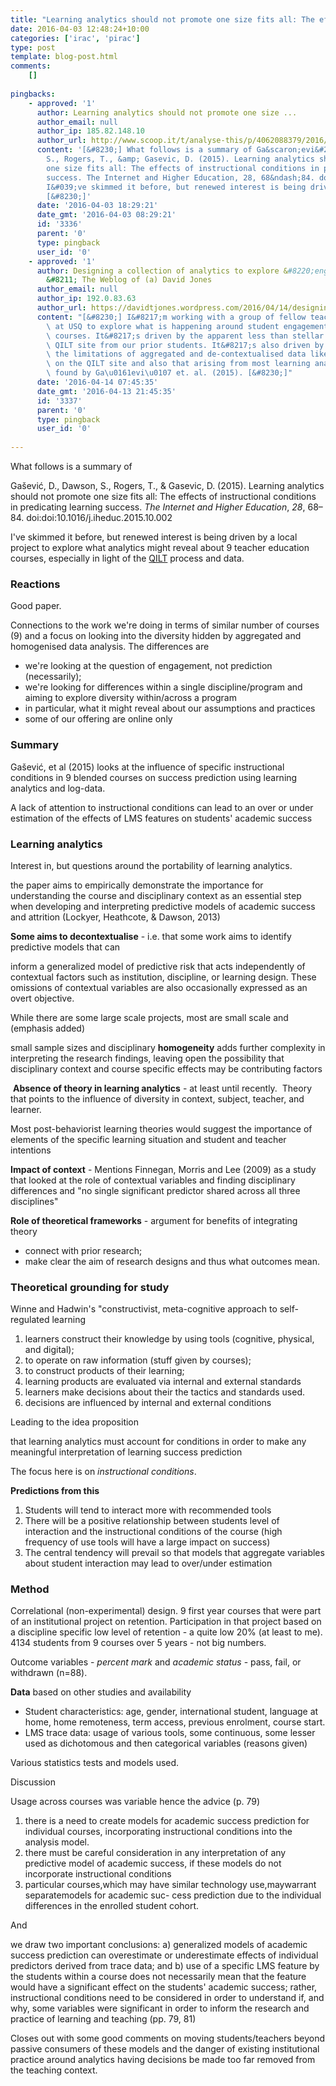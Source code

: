 ```yaml
---
title: "Learning analytics should not promote one size fits all: The effects of instructional conditions in predicting academic success"
date: 2016-04-03 12:48:24+10:00
categories: ['irac', 'pirac']
type: post
template: blog-post.html
comments:
    []
    
pingbacks:
    - approved: '1'
      author: Learning analytics should not promote one size ...
      author_email: null
      author_ip: 185.82.148.10
      author_url: http://www.scoop.it/t/analyse-this/p/4062088379/2016/04/03/learning-analytics-should-not-promote-one-size-fits-all-the-effects-of-instructional-conditions-in-predicting-academic-success
      content: '[&#8230;] What follows is a summary of Ga&scaron;evi&#263;, D., Dawson,
        S., Rogers, T., &amp; Gasevic, D. (2015). Learning analytics should not promote
        one size fits all: The effects of instructional conditions in predicating learning
        success. The Internet and Higher Education, 28, 68&ndash;84. doi:doi:10.1016/j.iheduc.2015.10.002
        I&#039;ve skimmed it before, but renewed interest is being driven by a local&hellip;&nbsp;
        [&#8230;]'
      date: '2016-04-03 18:29:21'
      date_gmt: '2016-04-03 08:29:21'
      id: '3336'
      parent: '0'
      type: pingback
      user_id: '0'
    - approved: '1'
      author: Designing a collection of analytics to explore &#8220;engagement&#8221;
        &#8211; The Weblog of (a) David Jones
      author_email: null
      author_ip: 192.0.83.63
      author_url: https://davidtjones.wordpress.com/2016/04/14/designing-a-collection-of-analytics-to-explore-engagement/
      content: "[&#8230;] I&#8217;m working with a group of fellow teacher educators here\
        \ at USQ to explore what is happening around student engagement with our online\
        \ courses. It&#8217;s driven by the apparent less than stellar responses on the\
        \ QILT site from our prior students. It&#8217;s also driven by some disquiet from\
        \ the limitations of aggregated and de-contextualised data like that reported\
        \ on the QILT site and also that arising from most learning analytics (e.g. as\
        \ found by Ga\u0161evi\u0107 et. al. (2015). [&#8230;]"
      date: '2016-04-14 07:45:35'
      date_gmt: '2016-04-13 21:45:35'
      id: '3337'
      parent: '0'
      type: pingback
      user_id: '0'
    
---
```

What follows is a summary of

Gašević, D., Dawson, S., Rogers, T., & Gasevic, D. (2015). Learning analytics should not promote one size fits all: The effects of instructional conditions in predicating learning success. _The Internet and Higher Education_, _28_, 68–84. doi:doi:10.1016/j.iheduc.2015.10.002

I've skimmed it before, but renewed interest is being driven by a local project to explore what analytics might reveal about 9 teacher education courses, especially in light of the [QILT](http://qilt.edu.au/) process and data.

### Reactions

Good paper.

Connections to the work we're doing in terms of similar number of courses (9) and a focus on looking into the diversity hidden by aggregated and homogenised data analysis. The differences are

- we're looking at the question of engagement, not prediction (necessarily);
- we're looking for differences within a single discipline/program and aiming to explore diversity within/across a program
- in particular, what it might reveal about our assumptions and practices
- some of our offering are online only

### Summary

Gašević, et al (2015) looks at the influence of specific instructional conditions in 9 blended courses on success prediction using learning analytics and log-data.

A lack of attention to instructional conditions can lead to an over or under estimation of the effects of LMS features on students' academic success

### Learning analytics

Interest in, but questions around the portability of learning analytics.

the paper aims to empirically demonstrate the importance for understanding the course and disciplinary context as an essential step when developing and interpreting predictive models of academic success and attrition (Lockyer, Heathcote, & Dawson, 2013)

**Some aims to decontextualise** - i.e. that some work aims to identify predictive models that can

inform a generalized model of predictive risk that acts independently of contextual factors such as institution, discipline, or learning design. These omissions of contextual variables are also occasionally expressed as an overt objective.

While there are some large scale projects, most are small scale and (emphasis added)

small sample sizes and disciplinary **homogeneity** adds further complexity in interpreting the research findings, leaving open the possibility that disciplinary context and course specific effects may be contributing factors

 **Absence of theory in learning analytics** \- at least until recently.  Theory that points to the influence of diversity in context, subject, teacher, and learner.

Most post-behaviorist learning theories would suggest the importance of elements of the specific learning situation and student and teacher intentions

**Impact of context** \- Mentions Finnegan, Morris and Lee (2009) as a study that looked at the role of contextual variables and finding disciplinary differences and "no single significant predictor shared across all three disciplines"

**Role of theoretical frameworks** \- argument for benefits of integrating theory

- connect with prior research;
- make clear the aim of research designs and thus what outcomes mean.

### Theoretical grounding for study

Winne and Hadwin's "constructivist, meta-cognitive approach to self-regulated learning

1. learners construct their knowledge by using tools (cognitive, physical, and digital);
2. to operate on raw information (stuff given by courses);
3. to construct products of their learning;
4. learning products are evaluated via internal and external standards
5. learners make decisions about their the tactics and standards used.
6. decisions are influenced by internal and external conditions

Leading to the idea proposition

that learning analytics must account for conditions in order to make any meaningful interpretation of learning success prediction

The focus here is on _instructional conditions_.

**Predictions from this**

1. Students will tend to interact more with recommended tools
2. There will be a positive relationship between students level of interaction and the instructional conditions of the course (high frequency of use tools will have a large impact on success)
3. The central tendency will prevail so that models that aggregate variables about student interaction may lead to over/under estimation

### Method

Correlational (non-experimental) design. 9 first year courses that were part of an institutional project on retention. Participation in that project based on a discipline specific low level of retention - a quite low 20% (at least to me).  4134 students from 9 courses over 5 years - not big numbers.

Outcome variables - _percent mark_ and _academic status_ - pass, fail, or withdrawn (n=88).

**Data** based on other studies and availability

- Student characteristics: age, gender, international student, language at home, home remoteness, term access, previous enrolment, course start.
- LMS trace data: usage of various tools, some continuous, some lesser used as dichotomous and then categorical variables (reasons given)

Various statistics tests and models used.

Discussion

Usage across courses was variable hence the advice (p. 79)

1. there is a need to create models for academic success prediction for individual courses, incorporating instructional conditions into the analysis model.
2. there must be careful consideration in any interpretation of any predictive model of academic success, if these models do not incorporate instructional conditions
3. particular courses,which may have similar technology use,maywarrant separatemodels for academic suc- cess prediction due to the individual differences in the enrolled student cohort.

And

we draw two important conclusions: a) generalized models of academic success prediction can overestimate or underestimate effects of individual predictors derived from trace data; and b) use of a specific LMS feature by the students within a course does not necessarily mean that the feature would have a significant effect on the students' academic success; rather, instructional conditions need to be considered in order to understand if, and why, some variables were significant in order to inform the research and practice of learning and teaching (pp. 79, 81)

Closes out with some good comments on moving students/teachers beyond passive consumers of these models and the danger of existing institutional practice around analytics having decisions be made too far removed from the teaching context.